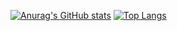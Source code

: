 [![Anurag's GitHub stats](https://github-readme-stats.vercel.app/api?username=compsup&show_icons=true&theme=radical)](https://github.com/anuraghazra/github-readme-stats)
[![Top Langs](https://github-readme-stats.vercel.app/api/top-langs/?username=compsup&layout=compact)](https://github.com/anuraghazra/github-readme-stats)
